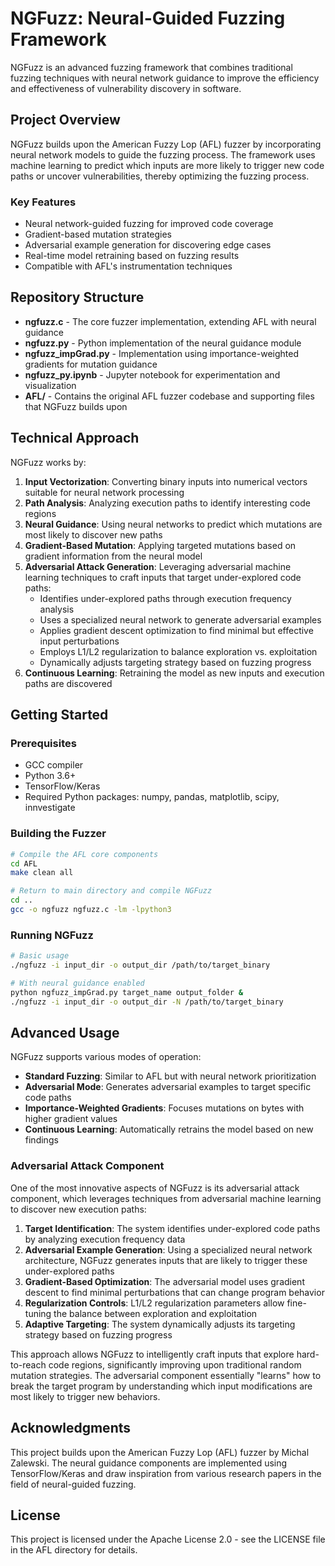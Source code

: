 # NGFuzz: Neural-Guided Fuzzing Framework

NGFuzz is an advanced fuzzing framework that combines traditional fuzzing techniques with neural network guidance to improve the efficiency and effectiveness of vulnerability discovery in software.

## Project Overview

NGFuzz builds upon the American Fuzzy Lop (AFL) fuzzer by incorporating neural network models to guide the fuzzing process. The framework uses machine learning to predict which inputs are more likely to trigger new code paths or uncover vulnerabilities, thereby optimizing the fuzzing process.

### Key Features

- Neural network-guided fuzzing for improved code coverage
- Gradient-based mutation strategies
- Adversarial example generation for discovering edge cases
- Real-time model retraining based on fuzzing results
- Compatible with AFL's instrumentation techniques

## Repository Structure

- **ngfuzz.c** - The core fuzzer implementation, extending AFL with neural guidance
- **ngfuzz.py** - Python implementation of the neural guidance module
- **ngfuzz_impGrad.py** - Implementation using importance-weighted gradients for mutation guidance
- **ngfuzz_py.ipynb** - Jupyter notebook for experimentation and visualization
- **AFL/** - Contains the original AFL fuzzer codebase and supporting files that NGFuzz builds upon

## Technical Approach

NGFuzz works by:

1. **Input Vectorization**: Converting binary inputs into numerical vectors suitable for neural network processing
2. **Path Analysis**: Analyzing execution paths to identify interesting code regions
3. **Neural Guidance**: Using neural networks to predict which mutations are most likely to discover new paths
4. **Gradient-Based Mutation**: Applying targeted mutations based on gradient information from the neural model
5. **Adversarial Attack Generation**: Leveraging adversarial machine learning techniques to craft inputs that target under-explored code paths:
   - Identifies under-explored paths through execution frequency analysis
   - Uses a specialized neural network to generate adversarial examples
   - Applies gradient descent optimization to find minimal but effective input perturbations
   - Employs L1/L2 regularization to balance exploration vs. exploitation
   - Dynamically adjusts targeting strategy based on fuzzing progress
6. **Continuous Learning**: Retraining the model as new inputs and execution paths are discovered

## Getting Started

### Prerequisites

- GCC compiler
- Python 3.6+
- TensorFlow/Keras
- Required Python packages: numpy, pandas, matplotlib, scipy, innvestigate

### Building the Fuzzer

```bash
# Compile the AFL core components
cd AFL
make clean all

# Return to main directory and compile NGFuzz
cd ..
gcc -o ngfuzz ngfuzz.c -lm -lpython3
```

### Running NGFuzz

```bash
# Basic usage
./ngfuzz -i input_dir -o output_dir /path/to/target_binary

# With neural guidance enabled
python ngfuzz_impGrad.py target_name output_folder &
./ngfuzz -i input_dir -o output_dir -N /path/to/target_binary
```

## Advanced Usage

NGFuzz supports various modes of operation:

- **Standard Fuzzing**: Similar to AFL but with neural network prioritization
- **Adversarial Mode**: Generates adversarial examples to target specific code paths
- **Importance-Weighted Gradients**: Focuses mutations on bytes with higher gradient values
- **Continuous Learning**: Automatically retrains the model based on new findings

### Adversarial Attack Component

One of the most innovative aspects of NGFuzz is its adversarial attack component, which leverages techniques from adversarial machine learning to discover new execution paths:

1. **Target Identification**: The system identifies under-explored code paths by analyzing execution frequency data
2. **Adversarial Example Generation**: Using a specialized neural network architecture, NGFuzz generates inputs that are likely to trigger these under-explored paths
3. **Gradient-Based Optimization**: The adversarial model uses gradient descent to find minimal perturbations that can change program behavior
4. **Regularization Controls**: L1/L2 regularization parameters allow fine-tuning the balance between exploration and exploitation
5. **Adaptive Targeting**: The system dynamically adjusts its targeting strategy based on fuzzing progress

This approach allows NGFuzz to intelligently craft inputs that explore hard-to-reach code regions, significantly improving upon traditional random mutation strategies. The adversarial component essentially "learns" how to break the target program by understanding which input modifications are most likely to trigger new behaviors.

## Acknowledgments

This project builds upon the American Fuzzy Lop (AFL) fuzzer by Michal Zalewski. The neural guidance components are implemented using TensorFlow/Keras and draw inspiration from various research papers in the field of neural-guided fuzzing.

## License

This project is licensed under the Apache License 2.0 - see the LICENSE file in the AFL directory for details.
